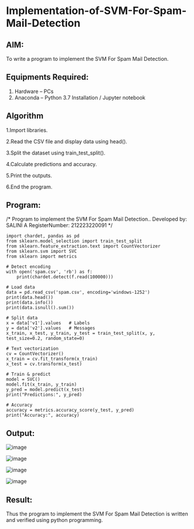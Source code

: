 # Implementation-of-SVM-For-Spam-Mail-Detection

## AIM:
To write a program to implement the SVM For Spam Mail Detection.

## Equipments Required:
1. Hardware – PCs
2. Anaconda – Python 3.7 Installation / Jupyter notebook

## Algorithm
1.Import libraries.

2.Read the CSV file and display data using head().

3.Split the dataset using train_test_split().

4.Calculate predictions and accuracy.

5.Print the outputs.

6.End the program.
## Program:

/*
Program to implement the SVM For Spam Mail Detection..
Developed by: SALINI A
RegisterNumber: 212223220091
*/
```
import chardet, pandas as pd
from sklearn.model_selection import train_test_split
from sklearn.feature_extraction.text import CountVectorizer
from sklearn.svm import SVC
from sklearn import metrics

# Detect encoding
with open('spam.csv', 'rb') as f:
    print(chardet.detect(f.read(100000)))
```
```
# Load data
data = pd.read_csv('spam.csv', encoding='windows-1252')
print(data.head())
print(data.info())
print(data.isnull().sum())
```
```
# Split data
x = data['v1'].values   # Labels
y = data['v2'].values   # Messages
x_train, x_test, y_train, y_test = train_test_split(x, y, test_size=0.2, random_state=0)

# Text vectorization
cv = CountVectorizer()
x_train = cv.fit_transform(x_train)
x_test = cv.transform(x_test)

# Train & predict
model = SVC()
model.fit(x_train, y_train)
y_pred = model.predict(x_test)
print("Predictions:", y_pred)
```
```
# Accuracy
accuracy = metrics.accuracy_score(y_test, y_pred)
print("Accuracy:", accuracy)
```

## Output:
![image](https://github.com/user-attachments/assets/4fc0d823-af8b-44f4-abb2-59dded06784f)

![image](https://github.com/user-attachments/assets/3400f78a-87e5-4bbe-bca0-e7791a4290fc)

![image](https://github.com/user-attachments/assets/bc3898ea-84be-461e-aa2c-701ac8431624)

![image](https://github.com/user-attachments/assets/7cad501c-7edc-4600-93f5-8c66985aba43)


## Result:
Thus the program to implement the SVM For Spam Mail Detection is written and verified using python programming.
